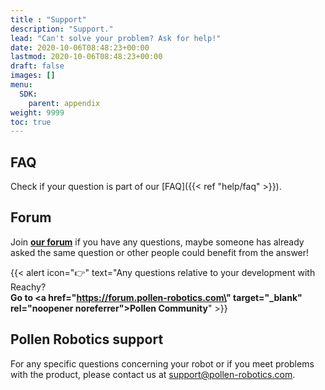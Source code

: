 ```yaml
---
title : "Support"
description: "Support."
lead: "Can't solve your problem? Ask for help!"
date: 2020-10-06T08:48:23+00:00
lastmod: 2020-10-06T08:48:23+00:00
draft: false
images: []
menu:
  SDK:
    parent: appendix
weight: 9999
toc: true
---
```


## FAQ

Check if your question is part of our [FAQ]({{< ref "help/faq" >}}).

## Forum

Join **[our forum](https://forum.pollen-robotics.com/)** if you have any questions, maybe someone has already asked the same question or other people could benefit from the answer!

{{< alert icon="👉" text="Any questions relative to your development with Reachy?</br><b>Go to <a href=\"https://forum.pollen-robotics.com\" target=\"_blank\" rel=\"noopener noreferrer\">Pollen Community</a></b>" >}}


## Pollen Robotics support

For any specific questions concerning your robot or if you meet problems with the product, please contact us at [support@pollen-robotics.com](mailto:support@pollen-robotics.com).
